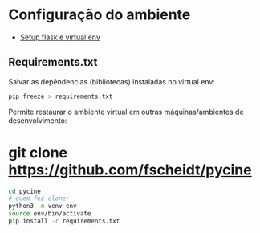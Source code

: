 # Configuração do ambiente

- [Setup flask e virtual env](https://github.com/fscheidt/dev/blob/master/flask/setup-projeto-flask.md)

## Requirements.txt

Salvar as depêndencias (bibliotecas) instaladas no virtual env:

```bash
pip freeze > requirements.txt
```

Permite restaurar o ambiente virtual em outras máquinas/ambientes de desenvolvimento:
# git clone https://github.com/fscheidt/pycine

```bash
cd pycine
# quem fez clone:
python3 -m venv env
source env/bin/activate
pip install -r requirements.txt
```
